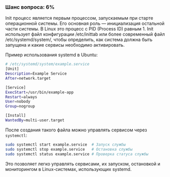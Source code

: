 ### Шанс вопроса: 6%

Init процесс является первым процессом, запускаемым при старте операционной системы. Его основная роль — инициализация остальной части системы. В Linux это процесс с PID (Process ID) равным 1. Init использует файл конфигурации /etc/inittab или более современный файл /etc/systemd/system/, чтобы определить, как система должна быть запущена и какие сервисы необходимо активировать.

Пример использования systemd в Ubuntu:
```bash
# /etc/systemd/system/example.service
[Unit]
Description=Example Service
After=network.target

[Service]
ExecStart=/usr/bin/example-app
Restart=always
User=nobody
Group=nogroup

[Install]
WantedBy=multi-user.target
```
После создания такого файла можно управлять сервисом через `systemctl`:
```bash
sudo systemctl start example.service  # Запуск службы
sudo systemctl stop example.service   # Остановка службы
sudo systemctl status example.service # Проверка статуса службы
```
Это позволяет легко управлять сервисами, их запуском, остановкой и мониторингом в Linux-системах, использующих systemd.